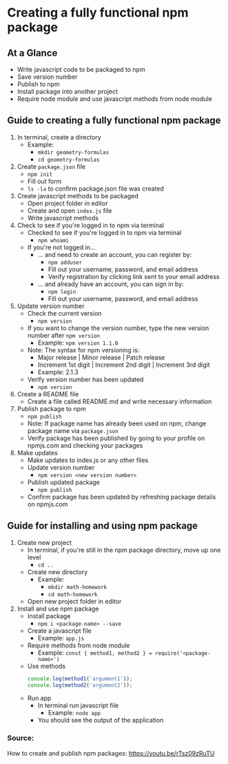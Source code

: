 # Creating a fully functional npm package

## At a Glance
* Write javascript code to be packaged to npm
* Save version number
* Publish to npm
* Install package into another project
* Require node module and use javascript methods from node module

## Guide to creating a fully functional npm package
1. In terminal, create a directory
    * Example: 
        * `mkdir geometry-formulas`
        * `cd geometry-formulas`
2. Create `package.json` file
    * `npm init`
    * Fill out form
    * `ls -la` to confirm package.json file was created
3. Create javascript methods to be packaged
    * Open project folder in editor
    * Create and open `index.js` file
    * Write javascript methods
4. Check to see if you're logged in to npm via terminal
    * Checked to see if you're logged in to npm via terminal
        * `npm whoami`
    * If you're not logged in...
        * ... and need to create an account, you can register by:
            * `npm adduser`
            * Fill out your username, password, and email address
            * Verify registration by clicking link sent to your email address
        * ... and already have an account, you can sign in by:
            * `npm login`
            * Fill out your username, password, and email address
5. Update version number
    * Check the current version
        * `npm version`
    * If you want to change the version number, type the new version number after `npm version`
        * Example: `npm version 1.1.0`
    * Note: The syntax for npm versioning is:
        * Major release | Minor release | Patch release
        * Increment 1st digit | Increment 2nd digit | Increment 3rd digit
        * Example: 2.1.3
    * Verify version number has been updated
        * `npm version`
6. Create a README file
    * Create a file called README.md and write necessary information
7. Publish package to npm
    * `npm publish`
    * Note: If package name has already been used on npm, change package name via `package.json`
    * Verify package has been published by going to your profile on npmjs.com and checking your packages
8. Make updates
    * Make updates to index.js or any other files
    * Update version number
        * `npm version <new version number>`
    * Publish updated package
        * `npm publish`
    * Confirm package has been updated by refreshing package details on npmjs.com

## Guide for installing and using npm package
1. Create new project
    * In terminal, if you're still in the npm package directory, move up one level
        * `cd ..`
    * Create new directory
        * Example: 
            * `mkdir math-homework`
            * `cd math-homework`
    * Open new project folder in editor
2. Install and use npm package
    * Install package
        * `npm i <package-name> --save`
    * Create a javascript file
        * Example: `app.js`
    * Require methods from node module
        * Example: `const { method1, method2 } = require('<package-name>')`
    * Use methods
        ```javascript
        console.log(method1('argument1'));
        console.log(method2('argument2'));
        ```
    * Run app
        * In terminal run javascript file
            * Example: `node app`
        * You should see the output of the application

### Source:
How to create and publish npm packages: https://youtu.be/rTsz09zRuTU